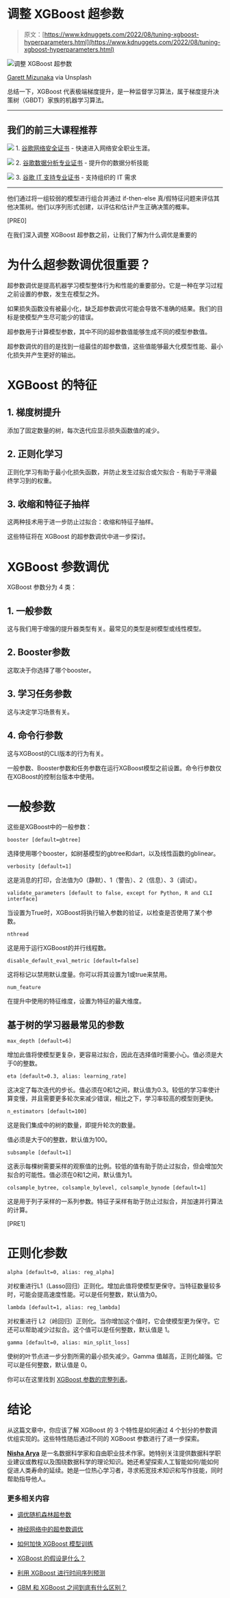 # 调整 XGBoost 超参数

> 原文：[https://www.kdnuggets.com/2022/08/tuning-xgboost-hyperparameters.html](https://www.kdnuggets.com/2022/08/tuning-xgboost-hyperparameters.html)

![调整 XGBoost 超参数](../Images/0ed85dd2a0f411bb383af072d8093e46.png)

[Garett Mizunaka](https://unsplash.com/@garett3) via Unsplash

总结一下，XGBoost 代表极端梯度提升，是一种监督学习算法，属于梯度提升决策树（GBDT）家族的机器学习算法。

* * *

## 我们的前三大课程推荐

![](../Images/0244c01ba9267c002ef39d4907e0b8fb.png) 1\. [谷歌网络安全证书](https://www.kdnuggets.com/google-cybersecurity) - 快速进入网络安全职业生涯。

![](../Images/e225c49c3c91745821c8c0368bf04711.png) 2\. [谷歌数据分析专业证书](https://www.kdnuggets.com/google-data-analytics) - 提升你的数据分析技能

![](../Images/0244c01ba9267c002ef39d4907e0b8fb.png) 3\. [谷歌 IT 支持专业证书](https://www.kdnuggets.com/google-itsupport) - 支持组织的 IT 需求

* * *

他们通过将一组较弱的模型进行组合并通过 if-then-else 真/假特征问题来评估其他决策树。他们以序列形式创建，以评估和估计产生正确决策的概率。

[PRE0]

在我们深入调整 XGBoost 超参数之前，让我们了解为什么调优是重要的

# 为什么超参数调优很重要？

超参数调优是提高机器学习模型整体行为和性能的重要部分。它是一种在学习过程之前设置的参数，发生在模型之外。

如果损失函数没有被最小化，缺乏超参数调优可能会导致不准确的结果。我们的目标是使模型产生尽可能少的错误。

超参数用于计算模型参数，其中不同的超参数值能够生成不同的模型参数值。

超参数调优的目的是找到一组最佳的超参数值，这些值能够最大化模型性能、最小化损失并产生更好的输出。

# XGBoost 的特征

## 1\. 梯度树提升

添加了固定数量的树，每次迭代应显示损失函数值的减少。

## 2\. 正则化学习

正则化学习有助于最小化损失函数，并防止发生过拟合或欠拟合 - 有助于平滑最终学习到的权重。

## 3\. 收缩和特征子抽样

这两种技术用于进一步防止过拟合：收缩和特征子抽样。

这些特征将在 XGBoost 的超参数调优中进一步探讨。

# XGBoost 参数调优

XGBoost 参数分为 4 类：

## 1\. 一般参数

这与我们用于增强的提升器类型有关。最常见的类型是树模型或线性模型。

## 2\. Booster参数

这取决于你选择了哪个booster。

## 3\. 学习任务参数

这与决定学习场景有关。

## 4\. 命令行参数

这与XGBoost的CLI版本的行为有关。

一般参数、Booster参数和任务参数在运行XGBoost模型之前设置。命令行参数仅在XGBoost的控制台版本中使用。

# 一般参数

这些是XGBoost中的一般参数：

`booster [default=gbtree]`

选择使用哪个booster，如树基模型的gbtree和dart，以及线性函数的gblinear。

`verbosity [default=1]`

这是消息的打印，合法值为0（静默）、1（警告）、2（信息）、3（调试）。

`validate_parameters [default to false, except for Python, R and CLI interface]`

当设置为True时，XGBoost将执行输入参数的验证，以检查是否使用了某个参数。

`nthread`

这是用于运行XGBoost的并行线程数。

`disable_default_eval_metric [default=false]`

这将标记以禁用默认度量。你可以将其设置为1或true来禁用。

`num_feature`

在提升中使用的特征维度，设置为特征的最大维度。

## 基于树的学习器最常见的参数

`max_depth [default=6]`

增加此值将使模型更复杂，更容易过拟合，因此在选择值时需要小心。值必须是大于0的整数。

`eta [default=0.3, alias: learning_rate]`

这决定了每次迭代的步长。值必须在0和1之间，默认值为0.3。较低的学习率使计算变慢，并且需要更多轮次来减少错误，相比之下，学习率较高的模型则更快。

`n_estimators [default=100]`

这是我们集成中的树的数量，即提升轮次的数量。

值必须是大于0的整数，默认值为100。

`subsample [default=1]`

这表示每棵树需要采样的观察值的比例。较低的值有助于防止过拟合，但会增加欠拟合的可能性。值必须在0和1之间，默认值为1。

`colsample_bytree, colsample_bylevel, colsample_bynode [default=1]`

这是用于列子采样的一系列参数。特征子采样有助于防止过拟合，并加速并行算法的计算。

[PRE1]

# 正则化参数

`alpha [default=0, alias: reg_alpha]`

对权重进行L1（Lasso回归）正则化。增加此值将使模型更保守。当特征数量较多时，可能会提高速度性能。可以是任何整数，默认值为0。

`lambda [default=1, alias: reg_lambda]`

对权重进行 L2（岭回归）正则化。当你增加这个值时，它会使模型更为保守。它还可以帮助减少过拟合。这个值可以是任何整数，默认值是 1。

`gamma [default=0, alias: min_split_loss]`

使树的叶节点进一步分割所需的最小损失减少。Gamma 值越高，正则化越强。它可以是任何整数，默认值是 0。

你可以在这里找到 [XGBoost 参数的完整列表](https://xgboost.readthedocs.io/en/latest/parameter.html)。

# 结论

从这篇文章中，你应该了解 XGBoost 的 3 个特性是如何通过 4 个划分的参数调优组实现的。这些特性随后通过不同的 XGBoost 参数进行了进一步探索。

**[Nisha Arya](https://www.linkedin.com/in/nisha-arya-ahmed/)** 是一名数据科学家和自由职业技术作家。她特别关注提供数据科学职业建议或教程以及围绕数据科学的理论知识。她还希望探索人工智能如何/能如何促进人类寿命的延续。她是一位热心学习者，寻求拓宽技术知识和写作技能，同时帮助指导他人。

### 更多相关内容

+   [调优随机森林超参数](https://www.kdnuggets.com/2022/08/tuning-random-forest-hyperparameters.html)

+   [神经网络中的超参数调优](https://www.kdnuggets.com/tuning-hyperparameters-in-neural-networks)

+   [如何加快 XGBoost 模型训练](https://www.kdnuggets.com/2021/12/speed-xgboost-model-training.html)

+   [XGBoost 的假设是什么？](https://www.kdnuggets.com/2022/08/assumptions-xgboost.html)

+   [利用 XGBoost 进行时间序列预测](https://www.kdnuggets.com/2023/08/leveraging-xgboost-timeseries-forecasting.html)

+   [GBM 和 XGBoost 之间到底有什么区别？](https://www.kdnuggets.com/wtf-is-the-difference-between-gbm-and-xgboost)
